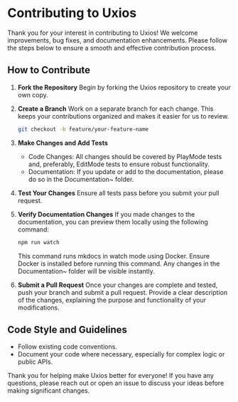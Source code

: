 ﻿# Contributing to Uxios

Thank you for your interest in contributing to Uxios! We welcome improvements, bug fixes, and documentation
enhancements. Please follow the steps below to ensure a smooth and effective contribution process.

## How to Contribute

1. **Fork the Repository** Begin by forking the Uxios repository to create your own copy.

2. **Create a Branch** Work on a separate branch for each change. This keeps your contributions organized and makes it
   easier for us to review.

    ```bash
    git checkout -b feature/your-feature-name
    ```

3. **Make Changes and Add Tests**

    * Code Changes: All changes should be covered by PlayMode tests and, preferably, EditMode tests to ensure robust
      functionality.
    * Documentation: If you update or add to the documentation, please do so in the Documentation~ folder.

4. **Test Your Changes** Ensure all tests pass before you submit your pull request.

5. **Verify Documentation Changes** If you made changes to the documentation, you can preview them locally using the
   following command:

   ```bash
   npm run watch
   ```

   This command runs mkdocs in watch mode using Docker. Ensure Docker is installed before running this command. Any
   changes in the Documentation~ folder will be visible instantly.

6. **Submit a Pull Request** Once your changes are complete and tested, push your branch and submit a pull request.
   Provide a clear description of the changes, explaining the purpose and functionality of your modifications.

## Code Style and Guidelines

* Follow existing code conventions.
* Document your code where necessary, especially for complex logic or public APIs.

Thank you for helping make Uxios better for everyone! If you have any questions, please reach out or open an issue to
discuss your ideas before making significant changes.